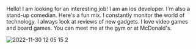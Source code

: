 Hello! I am looking for an interesting job!
I am an ios developer. I'm also a stand-up comedian. Here's a fun mix. 
I constantly monitor the world of technology. 
I always look at reviews of new gadgets.
I love video games and board games.
You can meet me at the gym or at McDonald's.

![2022-11-30 12 05 15 2](https://user-images.githubusercontent.com/106755129/204780930-5cf6a07f-fbb2-4200-bc96-9eb8c830f82c.jpg)


